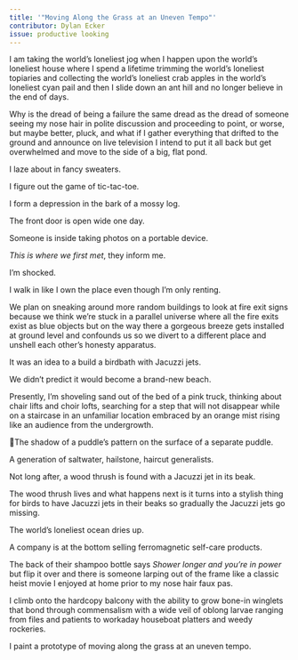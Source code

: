 ```yaml
---
title: '"Moving Along the Grass at an Uneven Tempo"'
contributor: Dylan Ecker
issue: productive looking
---
```


<div class="prose">

<p>I am taking the world’s loneliest jog when I happen upon the
world’s loneliest house where I spend a lifetime trimming the
world’s loneliest topiaries and collecting the world’s loneliest
crab apples in the world’s loneliest cyan pail and then I slide
down an ant hill and no longer believe in the end of days. </p>

<p>Why is the dread of being a failure the same dread as the
dread of someone seeing my nose hair in polite discussion and
proceeding to point, or worse, but maybe better, pluck, and what
if I gather everything that drifted to the ground and announce on
live television I intend to put it all back but get overwhelmed
and move to the side of a big, flat pond. </p>

<p>I laze about in fancy sweaters. </p>

<p>I figure out the game of tic-tac-toe. </p>

<p>I form a depression in the bark of a mossy log. </p>

<p>The front door is open wide one day. </p>

<p>Someone is inside taking photos on a portable device. </p>

<p><em>This is where we first met</em>, they inform me. </p>

<p>I’m shocked. </p>

<p>I walk in like I own the place even though I’m only renting.
</p>

<p>We plan on sneaking around more random buildings to look at
fire exit signs because we think we’re stuck in a parallel
universe where all the fire exits exist as blue objects but on
the way there a gorgeous breeze gets installed at ground level
and confounds us so we divert to a different place and unshell
each other’s honesty apparatus. </p>

<p>It was an idea to a build a birdbath with Jacuzzi jets. </p>

<p>We didn’t predict it would become a brand-new beach. </p>

<p>Presently, I’m shoveling sand out of the bed of a pink truck,
thinking about chair lifts and choir lofts, searching for a step
that will not disappear while on a staircase in an unfamiliar
location embraced by an orange mist rising like an audience from
the undergrowth. </p>

<p>The shadow of a puddle’s pattern on the surface of a
separate puddle. </p>

<p>A generation of saltwater, hailstone, haircut generalists.
</p>

<p>Not long after, a wood thrush is found with a Jacuzzi jet in
its beak. </p>

<p>The wood thrush lives and what happens next is it turns into a
stylish thing for birds to have Jacuzzi jets in their beaks so
gradually the Jacuzzi jets go missing. </p>

<p>The world’s loneliest ocean dries up. </p>

<p>A company is at the bottom selling ferromagnetic self-care
products. </p>

<p>The back of their shampoo bottle says <em>Shower longer and
you’re in power</em> but flip it over and there is someone
larping out of the frame like a classic heist movie I enjoyed at
home prior to my nose hair faux pas. </p>

<p>I climb onto the hardcopy balcony with the ability to grow
bone-in winglets that bond through commensalism with a wide veil
of oblong larvae ranging from files and patients to workaday
houseboat platters and weedy rockeries. </p>

<p>I paint a prototype of moving along the grass at an uneven
tempo. </p>

</div>
